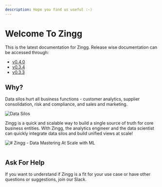 ```yaml
---
description: Hope you find us useful :-)
---
```


# Welcome To Zingg

This is the latest documentation for Zingg. Release wise documentation can be accessed through:

* [v0.4.0](https://app.gitbook.com/o/kn0G4kXLdlfPagjso48S/s/a7sgpR3odgfck5L8KMcN/)
* [v0.3.4](https://app.gitbook.com/o/kn0G4kXLdlfPagjso48S/s/ngqsuC2LVWwrOiyPZbU2/)
* [v0.3.3](https://app.gitbook.com/o/kn0G4kXLdlfPagjso48S/s/1ZRr4ik7PJ2qmCP10In9/)

## Why?

Data silos hurt all business functions - customer analytics, supplier consolidation, risk and compliance, and sales and marketing.

![Data Silos](../assets/dataSilos.png)

Zingg is a quick and scalable way to build a single source of truth for core business entities. With Zingg, the analytics engineer and the data scientist can quickly integrate data silos and build unified views at scale!

![# Zingg - Data Mastering At Scale with ML](../assets/dataMastering.png)

<figure><img src="https://static.scarf.sh/a.png?x-pxid=b96858f2-6fe2-4fdf-a68b-946527ca3daf" alt=""><figcaption></figcaption></figure>

## Ask For Help

If you want to understand if Zingg is a fit for your use case or have other questions or suggestions, join our Slack.&#x20;

